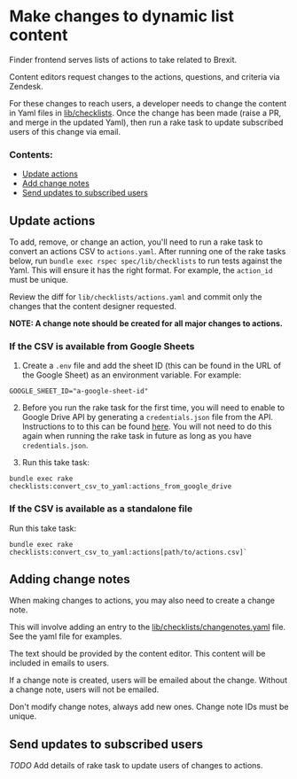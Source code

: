 # Make changes to dynamic list content

Finder frontend serves lists of actions to take related to Brexit.

Content editors request changes to the actions, questions, and criteria via
Zendesk.

For these changes to reach users, a developer needs to change the content in
Yaml files in [lib/checklists](https://github.com/alphagov/finder-frontend/tree/master/lib/checklists). Once the change has been made
(raise a PR, and merge in the updated Yaml), then run a rake task to update
subscribed users of this change via email.

### Contents:

- [Update actions](#update-actions)
- [Add change notes](#adding-change-notes)
- [Send updates to subscribed users](#send-updates-to-subscribed-users)

## Update actions

To add, remove, or change an action, you'll need to run a rake task to convert an actions CSV to `actions.yaml`.  After running one of the rake tasks below, run `bundle exec rspec spec/lib/checklists` to run tests against the Yaml. This will ensure it has the right format. For example, the `action_id` must be unique.  

Review the diff for `lib/checklists/actions.yaml` and commit only the changes that
the content designer requested.

**NOTE: A change note should be created for all major changes to actions.**

### If the CSV is available from Google Sheets
1. Create a `.env` file and add the sheet ID (this can be found in the URL of the Google Sheet) as an environment variable. For example:

```
GOOGLE_SHEET_ID="a-google-sheet-id"
```

2. Before you run the rake task for the first time, you will need to enable to Google Drive API by generating a `credentials.json` file from the API.  Instructions to to this can be found [here](https://developers.google.com/drive/api/v3/quickstart/ruby).  You will not need to do this again when running the rake task in future as long as you have `credentials.json`.

3. Run this take task:

```
bundle exec rake checklists:convert_csv_to_yaml:actions_from_google_drive
```

### If the CSV is available as a standalone file

Run this take task:

```
bundle exec rake checklists:convert_csv_to_yaml:actions[path/to/actions.csv]`
```

## Adding change notes

When making changes to actions, you may also need to create a change note.

This will involve adding an entry to the [lib/checklists/changenotes.yaml](https://github.com/alphagov/finder-frontend/tree/master/lib/checklists/changenotes.yaml)
file. See the yaml file for examples.

The text should be provided by the content editor. This content will be
included in emails to users.

If a change note is created, users will be emailed about the change. Without
a change note, users will not be emailed.

Don't modify change notes, always add new ones. Change note IDs must be unique.

## Send updates to subscribed users

*TODO* Add details of rake task to update users of changes to actions.
